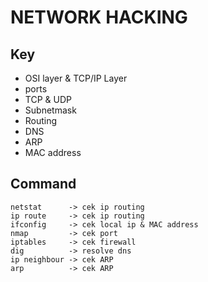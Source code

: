 # NETWORK HACKING

## Key
- OSI layer & TCP/IP Layer
- ports
- TCP & UDP
- Subnetmask
- Routing
- DNS
- ARP
- MAC address

## Command
```
netstat      -> cek ip routing
ip route     -> cek ip routing
ifconfig     -> cek local ip & MAC address
nmap         -> cek port
iptables     -> cek firewall
dig          -> resolve dns
ip neighbour -> cek ARP
arp          -> cek ARP
```
